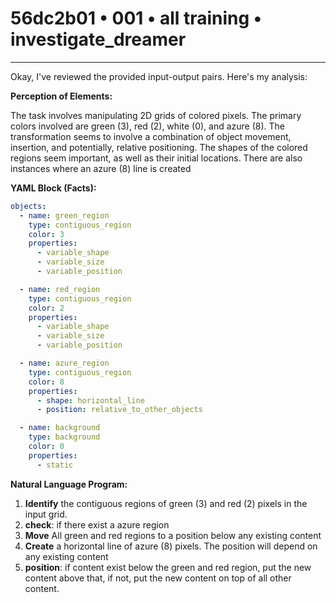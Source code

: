 # 56dc2b01 • 001 • all training • investigate_dreamer

---
Okay, I've reviewed the provided input-output pairs. Here's my analysis:

**Perception of Elements:**

The task involves manipulating 2D grids of colored pixels. The primary colors involved are green (3), red (2), white (0), and azure (8). The transformation seems to involve a combination of object movement, insertion, and potentially, relative positioning. The shapes of the colored regions seem important, as well as their initial locations. There are also instances where an azure (8) line is created

**YAML Block (Facts):**



```yaml
objects:
  - name: green_region
    type: contiguous_region
    color: 3
    properties:
      - variable_shape
      - variable_size
      - variable_position

  - name: red_region
    type: contiguous_region
    color: 2
    properties:
      - variable_shape
      - variable_size
      - variable_position

  - name: azure_region
    type: contiguous_region
    color: 8
    properties:
      - shape: horizontal_line
      - position: relative_to_other_objects

  - name: background
    type: background
    color: 0
    properties:
      - static
```



**Natural Language Program:**

1.  **Identify** the contiguous regions of green (3) and red (2) pixels in the input grid.
2. **check**: if there exist a azure region
3.  **Move** All green and red regions to a position below any existing content
4. **Create** a horizontal line of azure (8) pixels. The position will depend on any existing content
5. **position**: if content exist below the green and red region, put the new content above that,
if not, put the new content on top of all other content.


